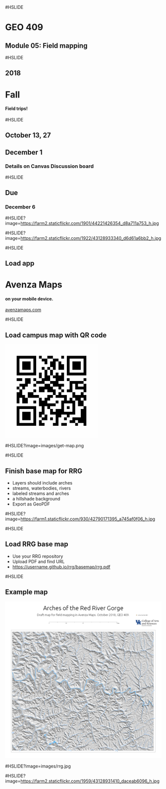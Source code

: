 #HSLIDE
# GEO 409
## Module 05: Field mapping


#HSLIDE
## 2018
# Fall
#### Field trips!


#HSLIDE
## October 13, 27
## December 1
### Details on Canvas Discussion board

#HSLIDE
## Due
### December 6

#HSLIDE?image=https://farm2.staticflickr.com/1901/44221426354_d8a711a753_h.jpg

#HSLIDE?image=https://farm2.staticflickr.com/1922/43128933340_d6d61a6bb2_h.jpg

#HSLIDE
## Load app
# Avenza Maps 
#### on your mobile device.
[avenzamaps.com](https://avenzamaps.com)

#HSLIDE
## Load campus map with QR code
![images/get-map.png](images/get-map.png)

#HSLIDE?image=images/get-map.png


#HSLIDE
## Finish base map for RRG
* Layers should include arches
* streams, waterbodies, rivers
* labeled streams and arches
* a hillshade background
* Export as GeoPDF

#HSLIDE?image=https://farm1.staticflickr.com/930/42790171395_a745af0f06_h.jpg

#HSLIDE
## Load RRG base map
* Use your RRG repository
* Upload PDF and find URL
* https://username.github.io/rrg/basemap/rrg.pdf

#HSLIDE
## Example map
![images/rrg.jpg](images/rrg.jpg)


#HSLIDE?image=images/rrg.jpg

#HSLIDE?image=https://farm2.staticflickr.com/1959/43128931410_daceab6096_h.jpg
